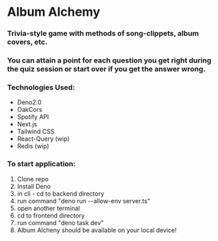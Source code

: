 # Album Alchemy
### Trivia-style game with methods of song-clippets, album covers, etc.
### You can attain a point for each question you get right during the quiz session or start over if you get the answer wrong.

### Technologies Used:
- Deno2.0
- OakCors
- Spotify API
- Next.js
- Tailwind CSS
- React-Query (wip)
- Redis (wip)

### To start application:
1. Clone repo
2. Install Deno
3. in cli - cd to backend directory
4. run command "deno run --allow-env server.ts"
5. open another terminal
6. cd to frontend directory
7. run command "deno task dev"
8. Album Alcheny should be available on your local device!

